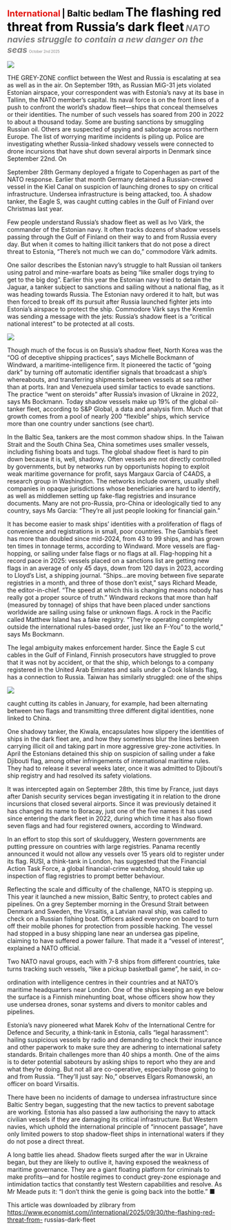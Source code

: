 <span style="color:#E3120B; font-size:14.9pt; font-weight:bold;">International</span> <span style="color:#000000; font-size:14.9pt; font-weight:bold;">| Baltic bedlam</span>
<span style="color:#000000; font-size:21.0pt; font-weight:bold;">The flashing red threat from Russia’s dark fleet</span>
<span style="color:#808080; font-size:14.9pt; font-weight:bold; font-style:italic;">NATO navies struggle to contain a new danger on the seas</span>
<span style="color:#808080; font-size:6.2pt;">October 2nd 2025</span>

![](../images/048_The_flashing_red_threat_from_Russias_dark_fleet/p0194_img01.jpeg)

THE GREY-ZONE conflict between the West and Russia is escalating at sea as well as in the air. On September 19th, as Russian MiG-31 jets violated Estonian airspace, your correspondent was with Estonia’s navy at its base in Tallinn, the NATO member’s capital. Its naval force is on the front lines of a push to confront the world’s shadow fleet—ships that conceal themselves or their identities. The number of such vessels has soared from 200 in 2022 to about a thousand today. Some are busting sanctions by smuggling Russian oil. Others are suspected of spying and sabotage across northern Europe. The list of worrying maritime incidents is piling up. Police are investigating whether Russia-linked shadowy vessels were connected to drone incursions that have shut down several airports in Denmark since September 22nd. On

September 28th Germany deployed a frigate to Copenhagen as part of the NATO response. Earlier that month Germany detained a Russian-crewed vessel in the Kiel Canal on suspicion of launching drones to spy on critical infrastructure. Undersea infrastructure is being attacked, too. A shadow tanker, the Eagle S, was caught cutting cables in the Gulf of Finland over Christmas last year.

Few people understand Russia’s shadow fleet as well as Ivo Värk, the commander of the Estonian navy. It often tracks dozens of shadow vessels passing through the Gulf of Finland on their way to and from Russia every day. But when it comes to halting illicit tankers that do not pose a direct threat to Estonia, “There’s not much we can do,” commodore Värk admits.

One sailor describes the Estonian navy’s struggle to halt Russian oil tankers using patrol and mine-warfare boats as being “like smaller dogs trying to get to the big dog”. Earlier this year the Estonian navy tried to detain the Jaguar, a tanker subject to sanctions and sailing without a national flag, as it was heading towards Russia. The Estonian navy ordered it to halt, but was then forced to break off its pursuit after Russia launched fighter jets into Estonia’s airspace to protect the ship. Commodore Värk says the Kremlin was sending a message with the jets: Russia’s shadow fleet is a “critical national interest” to be protected at all costs.

![](../images/048_The_flashing_red_threat_from_Russias_dark_fleet/p0195_img01.jpeg)

Though much of the focus is on Russia’s shadow fleet, North Korea was the “OG of deceptive shipping practices”, says Michelle Bockmann of Windward, a maritime-intelligence firm. It pioneered the tactic of “going dark” by turning off automatic identifier signals that broadcast a ship’s whereabouts, and transferring shipments between vessels at sea rather than at ports. Iran and Venezuela used similar tactics to evade sanctions. The practice “went on steroids” after Russia’s invasion of Ukraine in 2022, says Ms Bockmann. Today shadow vessels make up 19% of the global oil-tanker fleet, according to S&P Global, a data and analysis firm. Much of that growth comes from a pool of nearly 200 “flexible” ships, which service more than one country under sanctions (see chart).

In the Baltic Sea, tankers are the most common shadow ships. In the Taiwan Strait and the South China Sea, China sometimes uses smaller vessels, including fishing boats and tugs. The global shadow fleet is hard to pin down because it is, well, shadowy. Often vessels are not directly controlled by governments, but by networks run by opportunists hoping to exploit weak maritime governance for profit, says Margaux Garcia of C4ADS, a research group in Washington. The networks include owners, usually shell companies in opaque jurisdictions whose beneficiaries are hard to identify, as well as middlemen setting up fake-flag registries and insurance documents. Many are not pro-Russia, pro-China or ideologically tied to any country, says Ms Garcia: “They’re all just people looking for financial gain.”

It has become easier to mask ships’ identities with a proliferation of flags of convenience and registrations in small, poor countries. The Gambia’s fleet has more than doubled since mid-2024, from 43 to 99 ships, and has grown ten times in tonnage terms, according to Windward. More vessels are flag- hopping, or sailing under false flags or no flags at all. Flag-hopping hit a record pace in 2025: vessels placed on a sanctions list are getting new flags in an average of only 45 days, down from 120 days in 2023, according to Lloyd’s List, a shipping journal. “Ships…are moving between five separate registries in a month, and three of those don’t exist,” says Richard Meade, the editor-in-chief. “The speed at which this is changing means nobody has really got a proper source of truth.” Windward reckons that more than half (measured by tonnage) of ships that have been placed under sanctions worldwide are sailing using false or unknown flags. A rock in the Pacific called Matthew Island has a fake registry. “They’re operating completely outside the international rules-based order, just like an F-You” to the world,” says Ms Bockmann.

The legal ambiguity makes enforcement harder. Since the Eagle S cut cables in the Gulf of Finland, Finnish prosecutors have struggled to prove that it was not by accident, or that the ship, which belongs to a company registered in the United Arab Emirates and sails under a Cook Islands flag, has a connection to Russia. Taiwan has similarly struggled: one of the ships

![](../images/048_The_flashing_red_threat_from_Russias_dark_fleet/p0197_img01.jpeg)

caught cutting its cables in January, for example, had been alternating between two flags and transmitting three different digital identities, none linked to China.

One shadowy tanker, the Kiwala, encapsulates how slippery the identities of ships in the dark fleet are, and how they sometimes blur the lines between carrying illicit oil and taking part in more aggressive grey-zone activities. In April the Estonians detained this ship on suspicion of sailing under a fake Djibouti flag, among other infringements of international maritime rules. They had to release it several weeks later, once it was admitted to Djibouti’s ship registry and had resolved its safety violations.

It was intercepted again on September 28th, this time by France, just days after Danish security services began investigating it in relation to the drone incursions that closed several airports. Since it was previously detained it has changed its name to Boracay, just one of the five names it has used since entering the dark fleet in 2022, during which time it has also flown seven flags and had four registered owners, according to Windward.

In an effort to stop this sort of skulduggery, Western governments are putting pressure on countries with large registries. Panama recently announced it would not allow any vessels over 15 years old to register under its flag. RUSI, a think-tank in London, has suggested that the Financial Action Task Force, a global financial-crime watchdog, should take up inspection of flag registries to prompt better behaviour.

Reflecting the scale and difficulty of the challenge, NATO is stepping up. This year it launched a new mission, Baltic Sentry, to protect cables and pipelines. On a grey September morning in the Öresund Strait between Denmark and Sweden, the Virsaitis, a Latvian naval ship, was called to check on a Russian fishing boat. Officers asked everyone on board to turn off their mobile phones for protection from possible hacking. The vessel had stopped in a busy shipping lane near an undersea gas pipeline, claiming to have suffered a power failure. That made it a “vessel of interest”, explained a NATO official.

Two NATO naval groups, each with 7-8 ships from different countries, take turns tracking such vessels, “like a pickup basketball game”, he said, in co-

ordination with intelligence centres in their countries and at NATO’s maritime headquarters near London. One of the ships keeping an eye below the surface is a Finnish minehunting boat, whose officers show how they use undersea drones, sonar systems and divers to monitor cables and pipelines.

Estonia’s navy pioneered what Marek Kohv of the International Centre for Defence and Security, a think-tank in Estonia, calls “legal harassment”: hailing suspicious vessels by radio and demanding to check their insurance and other paperwork to make sure they are adhering to international safety standards. Britain challenges more than 40 ships a month. One of the aims is to deter potential saboteurs by asking ships to report who they are and what they’re doing. But not all are co-operative, especially those going to and from Russia. “They’ll just say: No,” observes Elgars Romanowski, an officer on board Virsaitis.

There have been no incidents of damage to undersea infrastructure since Baltic Sentry began, suggesting that the new tactics to prevent sabotage are working. Estonia has also passed a law authorising the navy to attack civilian vessels if they are damaging its critical infrastructure. But Western navies, which uphold the international principle of “innocent passage”, have only limited powers to stop shadow-fleet ships in international waters if they do not pose a direct threat.

A long battle lies ahead. Shadow fleets surged after the war in Ukraine began, but they are likely to outlive it, having exposed the weakness of maritime governance. They are a giant floating platform for criminals to make profits—and for hostile regimes to conduct grey-zone espionage and intimidation tactics that constantly test Western capabilities and resolve. As Mr Meade puts it: “I don’t think the genie is going back into the bottle.” ■

This article was downloaded by zlibrary from https://www.economist.com//international/2025/09/30/the-flashing-red-threat-from- russias-dark-fleet